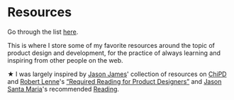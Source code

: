 Resources
===================

Go through the list [here](http://drocarmo.com/resources).

This is where I store some of my favorite resources around the topic of product design and development, for the practice of always learning and inspiring from other people on the web.

★ I was largely inspired by [Jason James](https://twitter.com/jas0njames/)' collection of resources on [ChiPD](http://chi-p-d.com/resources/) and [Robert Lenne](https://twitter.com/robertlenne)'s [“Required Reading for Product Designers”](http://www.robertlenne.com/requiredreading/) and [Jason Santa Maria](https://twitter.com/jasonsantamaria)'s recommended [Reading](http://jasonsantamaria.com/reading/).
